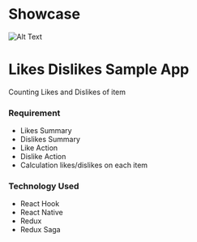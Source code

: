 # Showcase
![Alt Text](https://github.com/abdymm/rn-like-dislike-content/blob/master/showcase/showcase.gif)


# Likes Dislikes Sample App
Counting Likes and Dislikes of item

### Requirement
- Likes Summary
- Dislikes Summary
- Like Action
- Dislike Action
- Calculation likes/dislikes on each item


### Technology Used
- React Hook
- React Native
- Redux
- Redux Saga